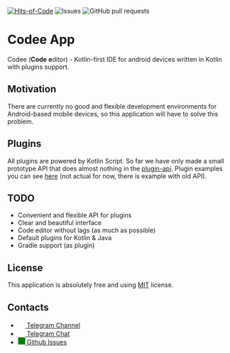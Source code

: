 [![Hits-of-Code](https://hitsofcode.com/github/codee-team/codee-app)](https://hitsofcode.com/github/codee-team/codee-app/view) ![Issues](https://img.shields.io/github/issues/codee-team/codee-app) ![GitHub pull requests](https://img.shields.io/github/issues-pr/codee-team/codee-app)
# Codee App
Codee (**Code** **e**ditor) - Kotlin-first IDE for android devices written in Kotlin with plugins support.
## Motivation
There are currently no good and flexible development environments for Android-based mobile devices, so this application will have to solve this problem.
## Plugins
All plugins are powered by Kotlin Script. So far we have only made a small prototype API that does almost nothing in the [plugin-api](plugin-api). Plugin examples you can see [here](https://github.com/codee-team/codee-plugin-examples) (not actual for now, there is example with old API).
## TODO
- Convenient and flexible API for plugins
- Clear and beautiful interface
- Code editor without lags (as much as possible)
- Default plugins for Kotlin & Java
- Gradle support (as plugin)
## License
This application is absolutely free and using [MIT](https://github.com/codee-team/codee-app/blob/master/LICENSE) license.

## Contacts
- <a href="https://t.me/codee_feed"><img src="https://upload.wikimedia.org/wikipedia/commons/thumb/8/82/Telegram_logo.svg/768px-Telegram_logo.svg.png" width=16 height=16 /> Telegram Channel</a>
- <a href="https://t.me/codee_chat"><img src="https://upload.wikimedia.org/wikipedia/commons/thumb/8/82/Telegram_logo.svg/768px-Telegram_logo.svg.png" width=16 height=16 /> Telegram Chat</a>
- <a href="https://github.com/codee-team/codee-app/issues"><img src="https://user-images.githubusercontent.com/32961194/122037088-ebf2f700-cddc-11eb-9052-78e964c680f5.png" width=16 height=16 style="background: green;"/> Github Issues</a>
